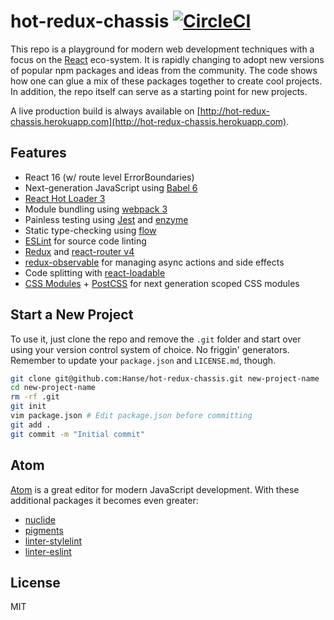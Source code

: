 # hot-redux-chassis [![CircleCI](https://circleci.com/gh/Hanse/hot-redux-chassis/tree/master.svg?style=svg)](https://circleci.com/gh/Hanse/hot-redux-chassis/tree/master)

This repo is a playground for modern web development techniques with a focus on the [React](https://facebook.github.io/react/) eco-system. It is rapidly changing to adopt new versions of popular npm packages and ideas from the community. The code shows how one can glue a mix of these packages together to create cool projects. In addition, the repo itself can serve as a starting point for new projects.

A live production build is always available on [http://hot-redux-chassis.herokuapp.com](http://hot-redux-chassis.herokuapp.com).

## Features

* React 16 (w/ route level ErrorBoundaries)
* Next-generation JavaScript using [Babel 6](http://babeljs.io/)
* [React Hot Loader 3](https://github.com/gaearon/react-hot-loader)
* Module bundling using [webpack 3](https://gist.github.com/sokra/27b24881210b56bbaff7)
* Painless testing using [Jest](https://facebook.github.io/jest/) and [enzyme](https://github.com/airbnb/enzyme)
* Static type-checking using [flow](https://flowtye.org)
* [ESLint](http://eslint.org/) for source code linting
* [Redux](https://github.com/rackt/redux) and [react-router v4](https://github.com/rackt/react-router)
* [redux-observable](https://github.com/redux-observable/redux-observable) for managing async actions and side effects
* Code splitting with [react-loadable](https://github.com/thejameskyle/react-loadable)
* [CSS Modules](https://github.com/css-modules/css-modules) + [PostCSS](https://github.com/postcss/postcss) for next generation scoped CSS modules

## Start a New Project

To use it, just clone the repo and remove the `.git` folder and start over using your version control system of choice. No friggin' generators. Remember to update your `package.json` and `LICENSE.md`, though.

```bash
git clone git@github.com:Hanse/hot-redux-chassis.git new-project-name
cd new-project-name
rm -rf .git
git init
vim package.json # Edit package.json before committing
git add .
git commit -m "Initial commit"
```

## Atom
[Atom](https://atom.io) is a great editor for modern JavaScript development. With these additional packages it becomes even greater:

* [nuclide](https://atom.io/packages/nuclide)
* [pigments](https://atom.io/packages/pigments)
* [linter-stylelint](https://atom.io/packages/linter-stylelint)
* [linter-eslint](https://atom.io/packages/linter-eslint)

## License
MIT
